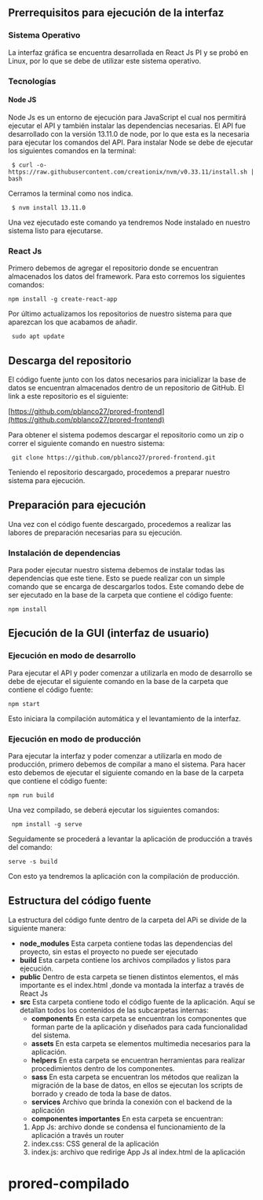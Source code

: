 ## Prerrequisitos para ejecución de la interfaz

### Sistema Operativo

La interfaz gráfica se encuentra desarrollada en React Js PI y se probó en Linux, por lo que se debe de utilizar este sistema operativo.

### Tecnologías
#### Node JS

Node Js es un entorno de ejecución para JavaScript el cual nos permitirá ejecutar el API y también instalar las dependencias necesarias. El API fue desarrollado con la versión 13.11.0 de node, por lo que esta es la necesaria para ejecutar los comandos del API. Para instalar Node se debe de ejecutar los siguientes comandos en la terminal:

``` $ curl -o- https://raw.githubusercontent.com/creationix/nvm/v0.33.11/install.sh | bash```

Cerramos la terminal como nos indica.

``` $ nvm install 13.11.0```

Una vez ejecutado este comando ya tendremos Node instalado en nuestro sistema listo para ejecutarse.

### React Js

Primero debemos de agregar el repositorio donde se encuentran almacenados los datos del framework. Para esto corremos los siguientes comandos:

``` npm install -g create-react-app ```

Por último actualizamos los repositorios de nuestro sistema para que aparezcan los que acabamos de añadir.

``` sudo apt update```


## Descarga del repositorio

El código fuente junto con los datos necesarios para inicializar la base de datos se encuentran almacenados dentro de un repositorio de GitHub. El link a este repositorio es el siguiente:

[https://github.com/pblanco27/prored-frontend](https://github.com/pblanco27/prored-frontend)

Para obtener el sistema podemos descargar el repositorio como un zip o correr el siguiente comando en nuestro sistema:

``` git clone https://github.com/pblanco27/prored-frontend.git```

Teniendo el repositorio descargado, procedemos a preparar nuestro sistema para ejecución.

## Preparación para ejecución

Una vez con el código fuente descargado, procedemos a realizar las labores de preparación necesarias para su ejecución. 

### Instalación de dependencias

Para poder ejecutar nuestro sistema debemos de instalar todas las dependencias que este tiene. Esto se puede realizar con un simple comando que se encarga de descargarlos todos. Este comando debe de ser ejecutado en la base de la carpeta que contiene el código fuente:

``` npm install ```

## Ejecución de la GUI (interfaz de usuario)

### Ejecución en modo de desarrollo

Para ejecutar el API  y poder comenzar a utilizarla en modo de desarrollo se debe de ejecutar el siguiente comando en la base de la carpeta que contiene el código fuente:

``` npm start ```

Esto iniciara la compilación automática y el levantamiento de la interfaz.

### Ejecución en modo de producción

Para ejecutar la interfaz  y poder comenzar a utilizarla en modo de producción, primero debemos de compilar a mano el sistema. Para hacer esto debemos de ejecutar el siguiente comando en la base de la carpeta que contiene el código fuente:

```npm run build ```

Una vez compilado, se deberá ejecutar los siguientes comandos:

``` npm install -g serve```

Seguidamente se procederá a levantar la aplicación de producción a través del comando:

``` serve -s build  ```


Con esto ya tendremos la aplicación con la compilación de producción.

## Estructura del código fuente

La estructura del código funte dentro de la carpeta del APi se divide de la siguiente manera:
*	<strong>node_modules</strong>
Esta carpeta contiene todas las dependencias del proyecto, sin estas el proyecto no puede ser ejecutado
*	<strong>build</strong>
Esta carpeta contiene los archivos compilados y listos para ejecución.
*	<strong>public</strong>
Dentro de esta carpeta se tienen distintos elementos, el más importante es el index.html ,donde va montada la interfaz a través de React Js
*	<strong>src</strong>
Esta carpeta contiene todo el código fuente de la aplicación. Aquí se detallan todos los contenidos de las subcarpetas internas:
	*	<strong>components</strong>
En esta carpeta se encuentran los componentes que forman parte de la aplicación y diseñados para cada funcionalidad del sistema.
	*	<strong>assets</strong>
En esta carpeta se elementos multimedia necesarios para la aplicación.
	*	<strong>helpers</strong>
En esta carpeta se encuentran herramientas para realizar procedimientos dentro de los componentes.
	*	<strong>sass</strong>
En esta carpeta se encuentran los métodos que realizan la migración de la base de datos, en ellos se ejecutan los scripts de borrado y creado de toda la base de datos.
	*	<strong>services</strong>
Archivo que brinda la conexión con el backend de la aplicación
	*	<strong>componentes importantes</strong>
En esta carpeta se encuentran:
    1. App Js: archivo donde se condensa el funcionamiento de la aplicación a través un router
    2. index.css:  CSS general de la aplicación 
    3. index.js: archivo que redirige App Js al index.html de la aplicación 
# prored-compilado
